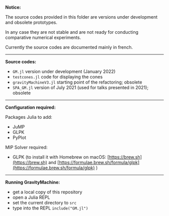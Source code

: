**Notice:**

The source codes provided in this folder are versions under development and obsolete prototypes. 

In any case they are not stable and are not ready for conducting comparative numerical experiments. 

Currently the source codes are documented mainly in french.

***

**Source codes:**

- `GM.jl` version under development (January 2022)
- `testcones.jl` code for displaying the cones
- `gravityMachineV3.jl` starting point of the refactoring; obsolete
- `SPA_GM.jl` version of July 2021 (used for talks presented in 2021); obsolete 

***

**Configuration required:**

Packages Julia to add:

- JuMP
- GLPK
- PyPlot

MIP Solver required:

- GLPK (to install it with Homebrew on macOS: [https://brew.sh](https://brew.sh) and [https://formulae.brew.sh/formula/glpk](https://formulae.brew.sh/formula/glpk) )

***

**Running GravityMachine:**

- get a local copy of this repository
- open a Julia REPL
- set the current directory to `src`
- type into the REPL `include("GM.jl")`

